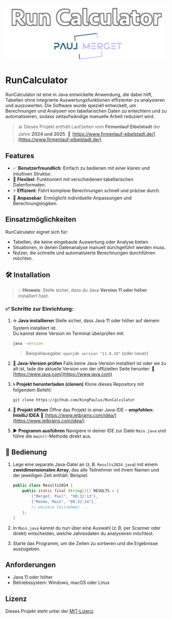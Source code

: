![Firmenlauf Eibelstadt](img/RunCalculator.png)

# RunCalculator

RunCalculator ist eine in Java entwickelte Anwendung, die dabei hilft, Tabellen ohne integrierte Auswertungsfunktionen effizienter zu analysieren und auszuwerten. Die Software wurde speziell entwickelt, um Berechnungen und Analysen von tabellarischen Daten zu erleichtern und zu automatisieren, sodass zeitaufwändige manuelle Arbeit reduziert wird.

> 📊 Dieses Projekt enthält Laufzeiten vom **Firmenlauf Eibelstadt** der Jahre **2024 und 2025**.
> 🔗 [https://www.firmenlauf-eibelstadt.de/](https://www.firmenlauf-eibelstadt.de/)

## Features

* ✅ **Benutzerfreundlich**: Einfach zu bedienen mit einer klaren und intuitiven Struktur.
* 🔁 **Flexibel**: Funktioniert mit verschiedenen tabellarischen Datenformaten.
* ⚡ **Effizient**: Führt komplexe Berechnungen schnell und präzise durch.
* 🔧 **Anpassbar**: Ermöglicht individuelle Anpassungen und Berechnungslogiken.

## Einsatzmöglichkeiten

RunCalculator eignet sich für:

* Tabellen, die keine eingebaute Auswertung oder Analyse bieten.
* Situationen, in denen Datenanalyse manuell durchgeführt werden muss.
* Nutzer, die schnelle und automatisierte Berechnungen durchführen möchten.

## 🛠️ Installation

> 💡 **Hinweis**: Stelle sicher, dass du Java **Version 11 oder höher** installiert hast.

### ✅ Schritte zur Einrichtung:

1. ☕ **Java installieren**
   Stelle sicher, dass Java 11 oder höher auf deinem System installiert ist.  
   Du kannst deine Version im Terminal überprüfen mit:

   ```bash
   java -version
   ```

   > Beispielausgabe: `openjdk version "11.0.18"` (oder neuer)

2. 🧪 **Java-Version prüfen**
   Falls keine Java-Version installiert ist oder sie zu alt ist, lade die aktuelle Version von der offiziellen Seite herunter:
   🔗 [https://www.java.com](https://www.java.com)

3. 🌀 **Projekt herunterladen (clonen)**
   Klone dieses Repository mit folgendem Befehl:

   ```bash
   git clone https://github.com/KingPaulus/RunCalculator
   ```

4. 🧠 **Projekt öffnen**
   Öffne das Projekt in einer Java-IDE – **empfohlen: IntelliJ IDEA**
   🔗 [https://www.jetbrains.com/idea/](https://www.jetbrains.com/idea/)

5. ▶️ **Programm ausführen**
   Navigiere in deiner IDE zur Datei `Main.java`
   und führe die `main()`-Methode direkt aus.

## 🧾 Bedienung

1. Lege eine separate Java-Datei an (z. B. `Results2024.java`) mit einem **zweidimensionalen Array**, das alle Teilnehmer mit ihrem Namen und der jeweiligen Zeit enthält.
   Beispiel:

   ```java
   public class Results2024 {
       public static final String[][] RESULTS = {
           {"Merget, Paul", "00:32:13"},
           {"Manke, Maik", "00:32:34"},
           // weitere Teilnehmer ...
       };
   }
   ```

2. In `Main.java` kannst du nun über eine Auswahl (z. B. per Scanner oder direkt) entscheiden, welche Jahresdaten du analysieren möchtest.

3. Starte das Programm, um die Zeiten zu sortieren und die Ergebnisse auszugeben.

## Anforderungen

* Java 11 oder höher
* Betriebssystem: Windows, macOS oder Linux

## Lizenz

Dieses Projekt steht unter der [MIT-Lizenz](LICENSE).
